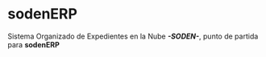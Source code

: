 # sodenERP
Sistema Organizado de Expedientes en la Nube ***-SODEN-***, punto de partida para **sodenERP**
